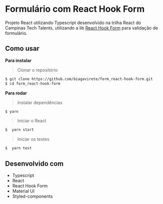 # Formulário com React Hook Form

Projeto React utilizando Typescript desenvolvido na trilha React do Campinas Tech Talents, utilizando a lib <a href="https://react-hook-form.com/">React Hook Form</a> para validação de formulário.

## Como usar

**Para instalar**
> Clonar o repositório

```bash
$ git clone https://github.com/biagavirete/form_react-hook-form.git
$ cd form_react-hook-form
```

**Para rodar**
> Instalar dependências

```bash
$ yarn
```

> Iniciar o React

```bash
$  yarn start
```

> Iniciar os testes

```bash
$  yarn test
```


## Desenvolvido com

* Typescript
* React
* React Hook Form
* Material UI
* Styled-components

